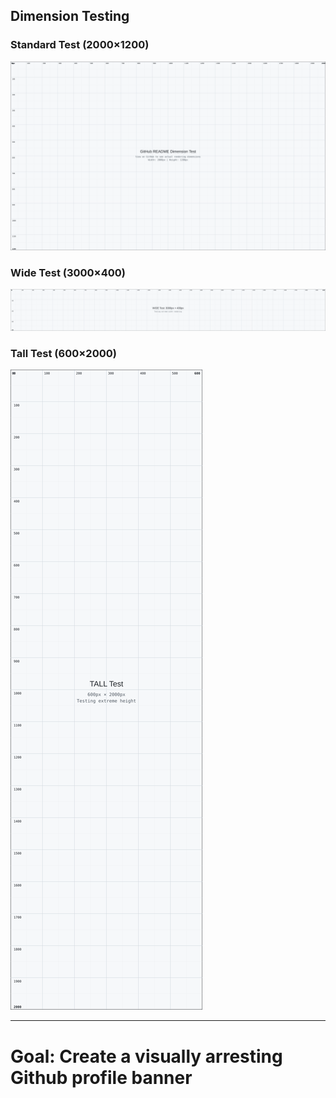 ## Dimension Testing

### Standard Test (2000×1200)
<img src="https://raw.githubusercontent.com/jaygriffinjay/jaygriffinjay/refs/heads/main/github-dimension-test.svg?v=1728216001" alt="Standard Dimension Test"> 

### Wide Test (3000×400)
<img src="https://raw.githubusercontent.com/jaygriffinjay/jaygriffinjay/refs/heads/main/dimension-test-wide.svg?v=1728216001" alt="Wide Dimension Test"> 

### Tall Test (600×2000)
<img src="https://raw.githubusercontent.com/jaygriffinjay/jaygriffinjay/refs/heads/main/dimension-test-tall.svg?v=1728216001" alt="Tall Dimension Test"> 

---

# Goal: Create a visually arresting Github profile banner
